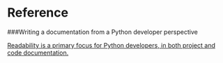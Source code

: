 Reference
=========

###Writing a documentation from a Python developer perspective

[Readability is a primary focus for Python developers, in both project and code documentation.](http://docs.python-guide.org/en/latest/writing/documentation/)
